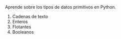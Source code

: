Aprende sobre los tipos de datos primitivos en Python.

1. Cadenas de texto
2. Enteros
3. Flotantes
4. Booleanos